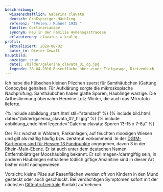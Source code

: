 ```yaml
---
beschreibung:
  wissenschaftlich: Galerina clavata
  deutsch: Großsporiger Häubling
  referenz: "(Velen.) Kühner 1935 "
  familie: Cortinariaceae
  synonym: neu in der Familie Hymenogastraceae
  erlaeuterung: clavatus = keulig
profil:
  aktualisiert: 2020-08-02
  autor_in: Dieter Gewalt
hauptbild:
  anzeige: true
  datei: /bilder/galerina_clavata_01_dg.jpg
  legende: 28.04.2016 Rasenfläche über einer Tiefgarage, Dietzenbach
---
```

Ich habe die hübschen kleinen Pilzchen zuerst für Samthäubchen (Gattung Conocybe) gehalten. Für Aufklärung sorgte die mikroskopische Nachprüfung. Samthäubchen haben glatte Sporen, Häublinge warzige. Die Artbestimmung übernahm Hermine Lotz-Winter, die auch das Mikrofoto lieferte.

{% include abbildung_start.html stil="standard" %}
{% include bild.html datei="/bilder/galerina_clavata_02_hl.jpg" %}
{% include abbildung_ende.html legende="Galerina clavata: Sporen 13-15 x 7-8µ" %}

Der Pilz wächst in Wäldern, Parkanlagen, auf feuchten moosigen Wiesen und gilt als mäßig häufig bzw. zerstreut vorkommend. In der [DGfM-Kartierung sind für Hessen 13 Fundpunkte](http://hessen.pilze-deutschland.de/organismen/galerina-clavata-velen-k%C3%BChner-1935-1) angegeben, davon 3 in der Rhein-Main-Ebene. Er ist auch unter dem deutschen Namen Entferntblättriger Mooshäubling bekannt. Er soll magen-/darmgiftig sein; in anderen Häublingen enthaltene tödlich giftige Amanitine sind in dieser Art bisher nicht nachgewiesen.

Vorsicht: kleine Pilze auf Rasenflächen werden oft von Kindern in den Mund gesteckt oder auch geschluckt. Bei verdächtigen Symptomen sofort mit der nächsten [Giftnotrufzentrale](https://www.bvl.bund.de/DE/Arbeitsbereiche/01_Lebensmittel/03_Verbraucher/09_InfektionenIntoxikationen/02_Giftnotrufzentralen/lm_LMVergiftung_giftnotrufzentralen_node.html) Kontakt aufnehmen.